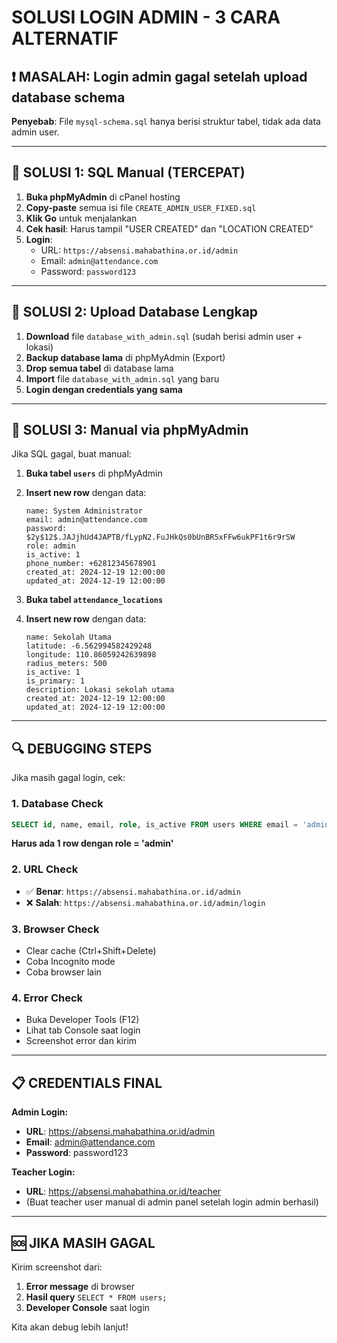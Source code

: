 # SOLUSI LOGIN ADMIN - 3 CARA ALTERNATIF

## ❗ MASALAH: Login admin gagal setelah upload database schema

**Penyebab**: File `mysql-schema.sql` hanya berisi struktur tabel, tidak ada data admin user.

---

## 🔧 SOLUSI 1: SQL Manual (TERCEPAT)

1. **Buka phpMyAdmin** di cPanel hosting
2. **Copy-paste** semua isi file `CREATE_ADMIN_USER_FIXED.sql`
3. **Klik Go** untuk menjalankan
4. **Cek hasil**: Harus tampil "USER CREATED" dan "LOCATION CREATED"
5. **Login**:
    - URL: `https://absensi.mahabathina.or.id/admin`
    - Email: `admin@attendance.com`
    - Password: `password123`

---

## 🔧 SOLUSI 2: Upload Database Lengkap

1. **Download** file `database_with_admin.sql` (sudah berisi admin user + lokasi)
2. **Backup database lama** di phpMyAdmin (Export)
3. **Drop semua tabel** di database lama
4. **Import** file `database_with_admin.sql` yang baru
5. **Login dengan credentials yang sama**

---

## 🔧 SOLUSI 3: Manual via phpMyAdmin

Jika SQL gagal, buat manual:

1. **Buka tabel `users`** di phpMyAdmin
2. **Insert new row** dengan data:

    ```
    name: System Administrator
    email: admin@attendance.com
    password: $2y$12$.JAJjhUd4JAPTB/fLypN2.FuJHkQs0bUnBR5xFFw6ukPF1t6r9rSW
    role: admin
    is_active: 1
    phone_number: +62812345678901
    created_at: 2024-12-19 12:00:00
    updated_at: 2024-12-19 12:00:00
    ```

3. **Buka tabel `attendance_locations`**
4. **Insert new row** dengan data:
    ```
    name: Sekolah Utama
    latitude: -6.562994582429248
    longitude: 110.86059242639898
    radius_meters: 500
    is_active: 1
    is_primary: 1
    description: Lokasi sekolah utama
    created_at: 2024-12-19 12:00:00
    updated_at: 2024-12-19 12:00:00
    ```

---

## 🔍 DEBUGGING STEPS

Jika masih gagal login, cek:

### 1. Database Check

```sql
SELECT id, name, email, role, is_active FROM users WHERE email = 'admin@attendance.com';
```

**Harus ada 1 row dengan role = 'admin'**

### 2. URL Check

-   ✅ **Benar**: `https://absensi.mahabathina.or.id/admin`
-   ❌ **Salah**: `https://absensi.mahabathina.or.id/admin/login`

### 3. Browser Check

-   Clear cache (Ctrl+Shift+Delete)
-   Coba Incognito mode
-   Coba browser lain

### 4. Error Check

-   Buka Developer Tools (F12)
-   Lihat tab Console saat login
-   Screenshot error dan kirim

---

## 📋 CREDENTIALS FINAL

**Admin Login:**

-   **URL**: https://absensi.mahabathina.or.id/admin
-   **Email**: admin@attendance.com
-   **Password**: password123

**Teacher Login:**

-   **URL**: https://absensi.mahabathina.or.id/teacher
-   (Buat teacher user manual di admin panel setelah login admin berhasil)

---

## 🆘 JIKA MASIH GAGAL

Kirim screenshot dari:

1. **Error message** di browser
2. **Hasil query** `SELECT * FROM users;`
3. **Developer Console** saat login

Kita akan debug lebih lanjut!
